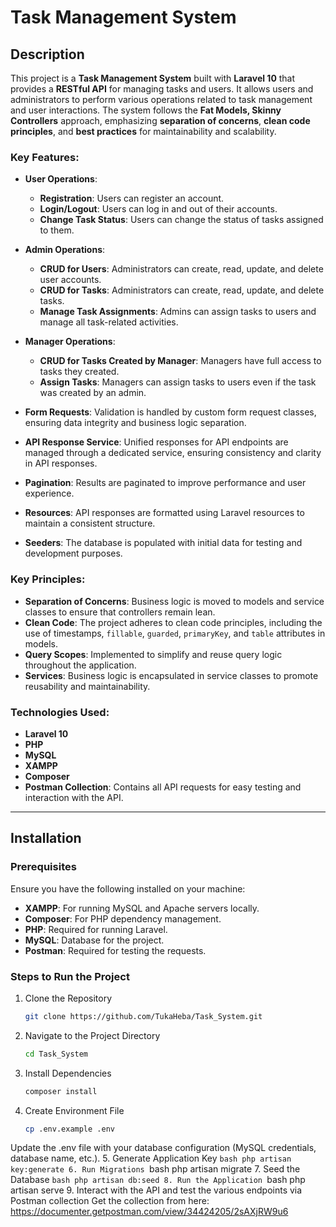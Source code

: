 # Task Management System

## Description
This project is a **Task Management System** built with **Laravel 10** that provides a **RESTful API** for managing tasks and users. It allows users and administrators to perform various operations related to task management and user interactions. The system follows the **Fat Models, Skinny Controllers** approach, emphasizing **separation of concerns**, **clean code principles**, and **best practices** for maintainability and scalability.

### Key Features:

- **User Operations**:
  - **Registration**: Users can register an account.
  - **Login/Logout**: Users can log in and out of their accounts.
  - **Change Task Status**: Users can change the status of tasks assigned to them.

- **Admin Operations**:
  - **CRUD for Users**: Administrators can create, read, update, and delete user accounts.
  - **CRUD for Tasks**: Administrators can create, read, update, and delete tasks.
  - **Manage Task Assignments**: Admins can assign tasks to users and manage all task-related activities.

- **Manager Operations**:
  - **CRUD for Tasks Created by Manager**: Managers have full access to tasks they created.
  - **Assign Tasks**: Managers can assign tasks to users even if the task was created by an admin.

- **Form Requests**: Validation is handled by custom form request classes, ensuring data integrity and business logic separation.
- **API Response Service**: Unified responses for API endpoints are managed through a dedicated service, ensuring consistency and clarity in API responses.
- **Pagination**: Results are paginated to improve performance and user experience.
- **Resources**: API responses are formatted using Laravel resources to maintain a consistent structure.
- **Seeders**: The database is populated with initial data for testing and development purposes.

### Key Principles:
- **Separation of Concerns**: Business logic is moved to models and service classes to ensure that controllers remain lean.
- **Clean Code**: The project adheres to clean code principles, including the use of timestamps, `fillable`, `guarded`, `primaryKey`, and `table` attributes in models.
- **Query Scopes**: Implemented to simplify and reuse query logic throughout the application.
- **Services**: Business logic is encapsulated in service classes to promote reusability and maintainability.

### Technologies Used:
- **Laravel 10**
- **PHP**
- **MySQL**
- **XAMPP** 
- **Composer** 
- **Postman Collection**: Contains all API requests for easy testing and interaction with the API.

---

## Installation

### Prerequisites

Ensure you have the following installed on your machine:
- **XAMPP**: For running MySQL and Apache servers locally.
- **Composer**: For PHP dependency management.
- **PHP**: Required for running Laravel.
- **MySQL**: Database for the project.
- **Postman**: Required for testing the requests.

### Steps to Run the Project

1. Clone the Repository  
   ```bash
   git clone https://github.com/TukaHeba/Task_System.git
2. Navigate to the Project Directory
   ```bash
   cd Task_System
3. Install Dependencies
   ```bash
   composer install
4. Create Environment File
   ```bash
   cp .env.example .env   
Update the .env file with your database configuration (MySQL credentials, database name, etc.).
5. Generate Application Key
    ```bash
    php artisan key:generate
6. Run Migrations
    ```bash
    php artisan migrate
7. Seed the Database
    ```bash
    php artisan db:seed
8. Run the Application
    ```bash
    php artisan serve
9. Interact with the API and test the various endpoints via Postman collection 
    Get the collection from here: https://documenter.getpostman.com/view/34424205/2sAXjRW9u6
